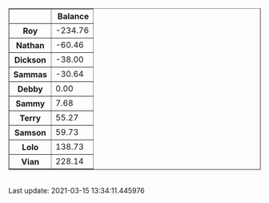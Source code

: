 <table border="1" class="dataframe">
  <thead>
    <tr style="text-align: right;">
      <th></th>
      <th>Balance</th>
    </tr>
  </thead>
  <tbody>
    <tr>
      <th>Roy</th>
      <td>-234.76</td>
    </tr>
    <tr>
      <th>Nathan</th>
      <td>-60.46</td>
    </tr>
    <tr>
      <th>Dickson</th>
      <td>-38.00</td>
    </tr>
    <tr>
      <th>Sammas</th>
      <td>-30.64</td>
    </tr>
    <tr>
      <th>Debby</th>
      <td>0.00</td>
    </tr>
    <tr>
      <th>Sammy</th>
      <td>7.68</td>
    </tr>
    <tr>
      <th>Terry</th>
      <td>55.27</td>
    </tr>
    <tr>
      <th>Samson</th>
      <td>59.73</td>
    </tr>
    <tr>
      <th>Lolo</th>
      <td>138.73</td>
    </tr>
    <tr>
      <th>Vian</th>
      <td>228.14</td>
    </tr>
  </tbody>
</table><br>Last update: 2021-03-15 13:34:11.445976<br>